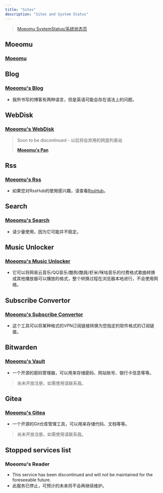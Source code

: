 ```yaml
---
title: "Sites"
description: "Sites and System Status"
---
```


> [Moeomu SystemStatus/系统状态页](https://stats.uptimerobot.com/1znlOC6Gn8)

## Moeomu

### [Moeomu](https://www.moeomu.com)

## Blog

### [Moeomu's Blog](https://blog.moeomu.com)

- 我所书写的博客有两种语言，但是英语可能会存在语法上的问题。

## WebDisk

### [Moeomu's WebDisk](https://disk.moeomu.com)

> Soon to be discontinued - 以后将会弃用的网盘列表站
>
> [**Moeomu's Pan**](https://pan.moeomu.com)

## Rss

### [Moeomu's Rss](https://rss.moeomu.com)

- 如果您对RssHub的使用感兴趣，请查看[RssHub](https://rsshub.app)。

## Search

### [Moeomu's Search](https://s.moeomu.com)

- 请少量使用，因为它可能并不稳定。

## Music Unlocker

### [Moeomu's Music Unlocker](https://unlock-music.moeomu.com)

- 它可以将网易云音乐/QQ音乐/酷狗/酷我/虾米/咪咕音乐的付费格式歌曲转换成其他播放器可以播放的格式，整个转换过程在浏览器本地进行，不会使用网络。

## Subscribe Convertor

### [Moeomu's Subscribe Convertor](https://sub.moeomu.com)

- 这个工具可以将某种格式的VPN订阅链接转换为您指定的软件格式的订阅链接。

## Bitwarden

### [Moeomu's Vault](https://vault.moeomu.com)

- 一个开源的密码管理器，可以用来存储密码、网站账号、银行卡信息等等。

> 尚未开放注册，如需使用请联系我。

## Gitea

### [Moeomu's Gitea](https://git.moeomu.com)

- 一个开源的Git仓库管理工具，可以用来存储代码、文档等等。

> 尚未开放注册，如需使用请联系我。

## Stopped services list

### Moeomu's Reader

- This service has been discontinued and will not be maintained for the foreseeable future.
- 此服务已停止，可预计的未来将不会再继续维护。
